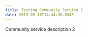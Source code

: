 ```yaml
---
title: Testing Community Service 2
date: 2019-05-16T14:44:45.034Z
---
```

Community service description 2
